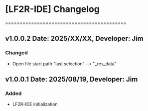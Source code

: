 # [LF2R-IDE] Changelog
==========================================


v1.0.0.2 Date: 2025/XX/XX, Developer: Jim
---------------------------------------------------
### Changed
- Open file start path "last selection" --> "_res_data"


v1.0.0.1 Date: 2025/08/19, Developer: Jim
---------------------------------------------------
### Added
- LF2R-IDE initialization
